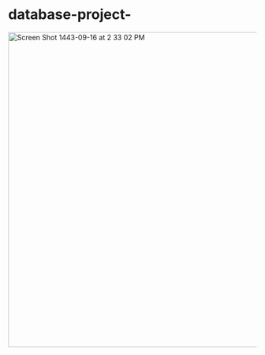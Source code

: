 # database-project-
<img width="639" alt="Screen Shot 1443-09-16 at 2 33 02 PM" src="https://user-images.githubusercontent.com/66906961/163712546-24a6c7e9-5a04-4dc9-974b-88ef5ba7ddf3.png">

